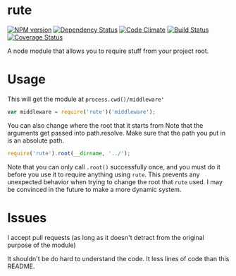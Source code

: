 rute
====

[![NPM version](http://img.shields.io/npm/v/rute.svg?style=flat)](https://www.npmjs.org/package/rute)
[![Dependency Status](http://img.shields.io/gemnasium/ksmithut/rute.svg?style=flat)](https://gemnasium.com/ksmithut/rute)
[![Code Climate](http://img.shields.io/codeclimate/github/ksmithut/rute.svg?style=flat)](https://codeclimate.com/github/ksmithut/rute)
[![Build Status](http://img.shields.io/travis/ksmithut/rute.svg?style=flat)](https://travis-ci.org/ksmithut/rute)
[![Coverage Status](http://img.shields.io/codeclimate/coverage/github/ksmithut/rute.svg?style=flat)](https://codeclimate.com/github/ksmithut/rute)

A node module that allows you to require stuff from your project root.

Usage
=====

This will get the module at `process.cwd()/middleware'`

```javascript
var middleware = require('rute')('middleware');
```

You can also change where the root that it starts from
Note that the arguments get passed into path.resolve.
Make sure that the path you put in is an absolute path.

```javascript
require('rute').root(__dirname, '../');
```

Note that you can only call `.root()` successfully once, and you must do it
before you use it to require anything using `rute`. This prevents any
unexpected behavior when trying to change the root that `rute` used. I may be
convinced in the future to make a more dynamic system.

Issues
======

I accept pull requests (as long as it doesn't detract from the original purpose
of the module)

It shouldn't be do hard to understand the code. It less lines of code than this
README.
